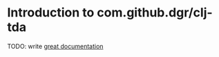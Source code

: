 # Introduction to com.github.dgr/clj-tda

TODO: write [great documentation](http://jacobian.org/writing/what-to-write/)
